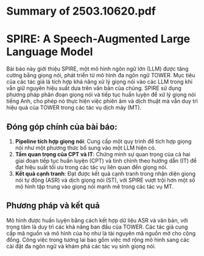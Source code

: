 # Summary of 2503.10620.pdf

# SPIRE: A Speech-Augmented Large Language Model

Bài báo này giới thiệu SPIRE, một mô hình ngôn ngữ lớn (LLM) được tăng cường bằng giọng nói, phát triển từ mô hình đa ngôn ngữ TOWER. Mục tiêu của các tác giả là tích hợp khả năng xử lý giọng nói vào các LLM trong khi vẫn giữ nguyên hiệu suất dựa trên văn bản của chúng. SPIRE sử dụng phương pháp phân đoạn giọng nói và tiếp tục huấn luyện để xử lý giọng nói tiếng Anh, cho phép nó thực hiện việc phiên âm và dịch thuật mà vẫn duy trì hiệu quả của TOWER trong các tác vụ dịch máy (MT).

## Đóng góp chính của bài báo:
1. **Pipeline tích hợp giọng nói**: Cung cấp một quy trình để tích hợp giọng nói như một phương thức bổ sung vào một LLM hiện có.
2. **Tầm quan trọng của CPT và IT**: Chứng minh sự quan trọng của cả hai giai đoạn tiếp tục huấn luyện (CPT) và tinh chỉnh theo hướng dẫn (IT) để đạt hiệu suất tối ưu trong các tác vụ liên quan đến giọng nói.
3. **Kết quả cạnh tranh**: Đạt được kết quả cạnh tranh trong nhận diện giọng nói tự động (ASR) và dịch giọng nói (ST), với SPIRE vượt trội hơn một số mô hình tập trung vào giọng nói mạnh mẽ trong các tác vụ MT.

## Phương pháp và kết quả
Mô hình được huấn luyện bằng cách kết hợp dữ liệu ASR và văn bản, với trọng tâm là duy trì các khả năng ban đầu của TOWER. Các tác giả cung cấp mã nguồn và mô hình của họ như là tài nguyên mã nguồn mở cho cộng đồng. Công việc trong tương lai bao gồm việc mở rộng mô hình sang các cài đặt đa ngôn ngữ và khám phá các tác vụ sinh giọng nói.
